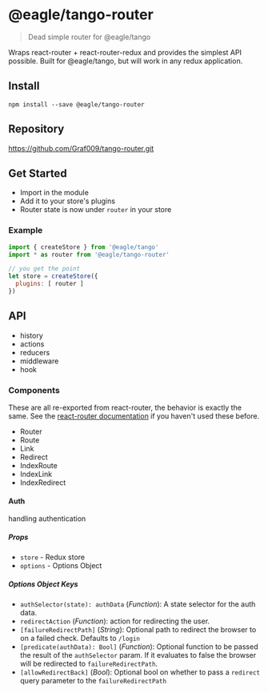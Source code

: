 # @eagle/tango-router

> Dead simple router for @eagle/tango

Wraps react-router + react-router-redux and provides the simplest API possible. Built for @eagle/tango, but will work in any redux application.

## Install

```
npm install --save @eagle/tango-router
```

## Repository

https://github.com/Graf009/tango-router.git

## Get Started

- Import in the module
- Add it to your store's plugins
- Router state is now under `router` in your store

### Example

```js
import { createStore } from '@eagle/tango'
import * as router from '@eagle/tango-router'

// you get the point
let store = createStore({
  plugins: [ router ]
})
```

## API

- history
- actions
- reducers
- middleware
- hook

### Components

These are all re-exported from react-router, the behavior is exactly the same. See the [react-router documentation](https://github.com/reactjs/react-router/tree/master/docs) if you haven't used these before.

- Router
- Route
- Link
- Redirect
- IndexRoute
- IndexLink
- IndexRedirect

#### Auth

   handling authentication
   
##### Props

- `store` - Redux store
- `options` - Options Object

##### Options Object Keys

- `authSelector(state): authData` \(*Function*): A state selector for the auth data.
- `redirectAction` \(*Function*): action for redirecting the user.
- `[failureRedirectPath]` \(*String*): Optional path to redirect the browser to on a failed check. Defaults to `/login`
- `[predicate(authData): Bool]` \(*Function*): Optional function to be passed the result of the `authSelector` param.
If it evaluates to false the browser will be redirected to `failureRedirectPath`.
- `[allowRedirectBack]` \(*Bool*): Optional bool on whether to pass a `redirect` query parameter to the `failureRedirectPath`
